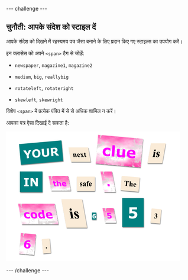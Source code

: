 --- challenge ---
## चुनौती: आपके संदेश को स्टाइल दें

आपके संदेश को दिखने में रहस्यमय पत्र जैसा बनाने के लिए प्रदान किए गए स्टाइल्स का उपयोग करें।  

इन क्लासेस को अपने `<span>` टैग से जोड़ें: 

+ `newspaper`, `magazine1`, `magazine2`

+ `medium`, `big`, `reallybig`

+ `rotateleft`, `rotateright`

+ `skewleft`, `skewright`

विशेष `<span>` में प्रत्येक पंक्ति में से से अधिक शामिल न करें।

आपका पत्र ऐसा दिखाई दे सकता है:

![screenshot](images/letter-challenge1.png)




--- /challenge ---